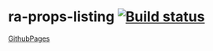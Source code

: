 # ra-props-listing [![Build status](https://ci.appveyor.com/api/projects/status/8ifwo3u047mchykm?svg=true)](https://ci.appveyor.com/project/barsich/ra-props-listing)
[GithubPages](https://barsich.github.io/ra-props-listing/)